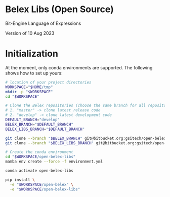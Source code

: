 # Belex Libs (Open Source)

Bit-Engine Language of Expressions

Version of 10 Aug 2023

# Initialization

At the moment, only conda environments are supported. The following shows how
to set up yours:

```bash
# location of your project directories
WORKSPACE="$HOME/tmp"
mkdir -p "$WORKSPACE"
cd "$WORKSPACE"

# Clone the Belex repositories (choose the same branch for all repositories):
# 1. "master" -> clone latest release code
# 2. "develop" -> clone latest development code
DEFAULT_BRANCH="develop"
BELEX_BRANCH="$DEFAULT_BRANCH"
BELEX_LIBS_BRANCH="$DEFAULT_BRANCH"

git clone --branch "$BELEX_BRANCH" git@bitbucket.org:gsitech/open-belex.git
git clone --branch "$BELEX_LIBS_BRANCH" git@bitbucket.org:gsitech/open-belex-libs.git

# Create the conda environment
cd "$WORKSPACE/open-belex-libs"
mamba env create --force -f environment.yml

conda activate open-belex-libs

pip install \
  -e "$WORKSPACE/open-belex" \
  -e "$WORKSPACE/open-belex-libs"
```
